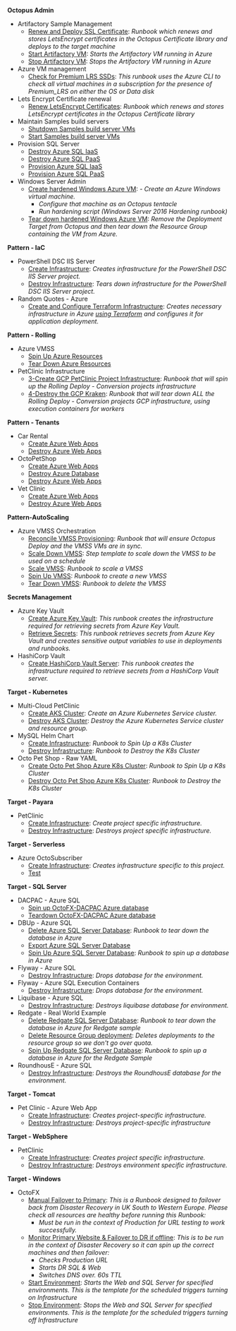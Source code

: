 **Octopus Admin**

- Artifactory Sample Management
   - <a href="https://samples.octopus.app/app#/Spaces-142/projects/Projects-1082/operations/runbooks/Runbooks-1081/process/RunbookProcess-Runbooks-1081" target="_blank">Renew and Deploy SSL Certificate</a>: <i>Runbook which renews and stores LetsEncrypt certificates in the Octopus Certificate library and deploys to the target machine</i>
   - <a href="https://samples.octopus.app/app#/Spaces-142/projects/Projects-1082/operations/runbooks/Runbooks-1082/process/RunbookProcess-Runbooks-1082" target="_blank">Start Artifactory VM</a>: <i>Starts the Artifactory VM running in Azure</i>
   - <a href="https://samples.octopus.app/app#/Spaces-142/projects/Projects-1082/operations/runbooks/Runbooks-1083/process/RunbookProcess-Runbooks-1083" target="_blank">Stop Artifactory VM</a>: <i>Stops the Artifactory VM running in Azure</i>
- Azure VM management
   - <a href="https://samples.octopus.app/app#/Spaces-142/projects/Projects-1503/operations/runbooks/Runbooks-1591/process/RunbookProcess-Runbooks-1591" target="_blank">Check for Premium LRS SSDs</a>: <i>This runbook uses the Azure CLI to check all virtual machines in a subscription for the presence of Premium_LRS on either the OS or Data disk</i>
- Lets Encrypt Certificate renewal
   - <a href="https://samples.octopus.app/app#/Spaces-142/projects/Projects-661/operations/runbooks/Runbooks-682/process/RunbookProcess-Runbooks-682" target="_blank">Renew LetsEncrypt Certificates</a>: <i>Runbook which renews and stores LetsEncrypt certificates in the Octopus Certificate library</i>
- Maintain Samples build servers
   - <a href="https://samples.octopus.app/app#/Spaces-142/projects/Projects-930/operations/runbooks/Runbooks-948/process/RunbookProcess-Runbooks-948" target="_blank">Shutdown Samples build server VMs</a>
   - <a href="https://samples.octopus.app/app#/Spaces-142/projects/Projects-930/operations/runbooks/Runbooks-949/process/RunbookProcess-Runbooks-949" target="_blank">Start Samples build server VMs</a>
- Provision SQL Server
   - <a href="https://samples.octopus.app/app#/Spaces-142/projects/Projects-1162/operations/runbooks/Runbooks-1170/process/RunbookProcess-Runbooks-1170" target="_blank">Destroy Azure SQL IaaS</a>
   - <a href="https://samples.octopus.app/app#/Spaces-142/projects/Projects-1162/operations/runbooks/Runbooks-1169/process/RunbookProcess-Runbooks-1169" target="_blank">Destroy Azure SQL PaaS</a>
   - <a href="https://samples.octopus.app/app#/Spaces-142/projects/Projects-1162/operations/runbooks/Runbooks-1167/process/RunbookProcess-Runbooks-1167" target="_blank">Provision Azure SQL IaaS</a>
   - <a href="https://samples.octopus.app/app#/Spaces-142/projects/Projects-1162/operations/runbooks/Runbooks-1168/process/RunbookProcess-Runbooks-1168" target="_blank">Provision Azure SQL PaaS</a>
- Windows Server Admin
   - <a href="https://samples.octopus.app/app#/Spaces-142/projects/Projects-202/operations/runbooks/Runbooks-205/process/RunbookProcess-Runbooks-205" target="_blank">Create hardened Windows Azure VM</a>: <i>- Create an Azure Windows virtual machine.
      - Configure that machine as an Octopus tentacle
      - Run hardening script (Windows Server 2016 Hardening runbook)</i>
   - <a href="https://samples.octopus.app/app#/Spaces-142/projects/Projects-202/operations/runbooks/Runbooks-206/process/RunbookProcess-Runbooks-206" target="_blank">Tear down hardened Windows Azure VM</a>: <i>Remove the Deployment Target from Octopus and then tear down the Resource Group containing the VM from Azure.</i>
    
**Pattern - IaC**

- PowerShell DSC IIS Server
   - <a href="https://samples.octopus.app/app#/Spaces-48/projects/Projects-1847/operations/runbooks/Runbooks-1889/process/RunbookProcess-Runbooks-1889" target="_blank">Create Infrastructure</a>: <i>Creates infrastructure for the PowerShell DSC IIS Server project.</i>
   - <a href="https://samples.octopus.app/app#/Spaces-48/projects/Projects-1847/operations/runbooks/Runbooks-1890/process/RunbookProcess-Runbooks-1890" target="_blank">Destroy Infrastructure</a>: <i>Tears down infrastructure for the PowerShell DSC IIS Server project.</i>
- Random Quotes - Azure
   - <a href="https://samples.octopus.app/app#/Spaces-48/projects/Projects-1851/operations/runbooks/Runbooks-1897/process/RunbookProcess-Runbooks-1897" target="_blank">Create and Configure Terraform Infrastructure</a>: <i>Creates necessary infrastructure in Azure [using Terraform](https://dev.azure.com/octopussamples/_git/Azure-Terraform-RandomQuotes) and configures it for application deployment.</i>
    
**Pattern - Rolling**

- Azure VMSS
   - <a href="https://samples.octopus.app/app#/Spaces-45/projects/Projects-682/operations/runbooks/Runbooks-724/process/RunbookProcess-Runbooks-724" target="_blank">Spin Up Azure Resources</a>
   - <a href="https://samples.octopus.app/app#/Spaces-45/projects/Projects-682/operations/runbooks/Runbooks-741/process/RunbookProcess-Runbooks-741" target="_blank">Tear Down Azure Resources</a>
- PetClinic Infrastructure
   - <a href="https://samples.octopus.app/app#/Spaces-45/projects/Projects-441/operations/runbooks/Runbooks-448/process/RunbookProcess-Runbooks-448" target="_blank">3-Create GCP PetClinic Project Infrastructure</a>: <i>Runbook that will spin up the Rolling Deploy - Conversion projects infrastructure</i>
   - <a href="https://samples.octopus.app/app#/Spaces-45/projects/Projects-441/operations/runbooks/Runbooks-586/process/RunbookProcess-Runbooks-586" target="_blank">4-Destroy the GCP Kraken</a>: <i>Runbook that will tear down ALL the Rolling Deploy - Conversion projects GCP infrastructure, using execution containers for workers</i>
    
**Pattern - Tenants**

- Car Rental
   - <a href="https://samples.octopus.app/app#/Spaces-682/projects/Projects-1341/operations/runbooks/Runbooks-1361/process/RunbookProcess-Runbooks-1361" target="_blank">Create Azure Web Apps</a>
   - <a href="https://samples.octopus.app/app#/Spaces-682/projects/Projects-1341/operations/runbooks/Runbooks-1362/process/RunbookProcess-Runbooks-1362" target="_blank">Destroy Azure Web Apps</a>
- OctoPetShop
   - <a href="https://samples.octopus.app/app#/Spaces-682/projects/Projects-1361/operations/runbooks/Runbooks-1381/process/RunbookProcess-Runbooks-1381" target="_blank">Create Azure Web Apps</a>
   - <a href="https://samples.octopus.app/app#/Spaces-682/projects/Projects-1361/operations/runbooks/Runbooks-1385/process/RunbookProcess-Runbooks-1385" target="_blank">Destroy Azure Database</a>
   - <a href="https://samples.octopus.app/app#/Spaces-682/projects/Projects-1361/operations/runbooks/Runbooks-1382/process/RunbookProcess-Runbooks-1382" target="_blank">Destroy Azure Web Apps</a>
- Vet Clinic
   - <a href="https://samples.octopus.app/app#/Spaces-682/projects/Projects-1302/operations/runbooks/Runbooks-1321/process/RunbookProcess-Runbooks-1321" target="_blank">Create Azure Web Apps</a>
   - <a href="https://samples.octopus.app/app#/Spaces-682/projects/Projects-1302/operations/runbooks/Runbooks-1343/process/RunbookProcess-Runbooks-1343" target="_blank">Destroy Azure Web Apps</a>
    
**Pattern-AutoScaling**

- Azure VMSS Orchestration
   - <a href="https://samples.octopus.app/app#/Spaces-742/projects/Projects-1462/operations/runbooks/Runbooks-1544/process/RunbookProcess-Runbooks-1544" target="_blank">Reconcile VMSS Provisioning</a>: <i>Runbook that will ensure Octopus Deploy and the VMSS VMs are in sync.</i>
   - <a href="https://samples.octopus.app/app#/Spaces-742/projects/Projects-1462/operations/runbooks/Runbooks-1562/process/RunbookProcess-Runbooks-1562" target="_blank">Scale Down VMSS</a>: <i>Step template to scale down the VMSS to be used on a schedule</i>
   - <a href="https://samples.octopus.app/app#/Spaces-742/projects/Projects-1462/operations/runbooks/Runbooks-1561/process/RunbookProcess-Runbooks-1561" target="_blank">Scale VMSS</a>: <i>Runbook to scale a VMSS</i>
   - <a href="https://samples.octopus.app/app#/Spaces-742/projects/Projects-1462/operations/runbooks/Runbooks-1541/process/RunbookProcess-Runbooks-1541" target="_blank">Spin Up VMSS</a>: <i>Runbook to create a new VMSS</i>
   - <a href="https://samples.octopus.app/app#/Spaces-742/projects/Projects-1462/operations/runbooks/Runbooks-1542/process/RunbookProcess-Runbooks-1542" target="_blank">Tear Down VMSS</a>: <i>Runbook to delete the VMSS</i>
    
**Secrets Management**

- Azure Key Vault
   - <a href="https://samples.octopus.app/app#/Spaces-822/projects/Projects-1701/operations/runbooks/Runbooks-1746/process/RunbookProcess-Runbooks-1746" target="_blank">Create Azure Key Vault</a>: <i>This runbook creates the infrastructure required for retrieving secrets from Azure Key Vault.</i>
   - <a href="https://samples.octopus.app/app#/Spaces-822/projects/Projects-1701/operations/runbooks/Runbooks-1745/process/RunbookProcess-Runbooks-1745" target="_blank">Retrieve Secrets</a>: <i>This runbook retrieves secrets from Azure Key Vault and creates sensitive output variables to use in deployments and runbooks.</i>
- HashiCorp Vault
   - <a href="https://samples.octopus.app/app#/Spaces-822/projects/Projects-1704/operations/runbooks/Runbooks-1747/process/RunbookProcess-Runbooks-1747" target="_blank">Create HashiCorp Vault Server</a>: <i>This runbook creates the infrastructure required to retrieve secrets from a HashiCorp Vault server.</i>
    
**Target - Kubernetes**

- Multi-Cloud PetClinic
   - <a href="https://samples.octopus.app/app#/Spaces-105/projects/Projects-1707/operations/runbooks/Runbooks-1762/process/RunbookProcess-Runbooks-1762" target="_blank">Create AKS Cluster</a>: <i>Create an Azure Kubernetes Service cluster.</i>
   - <a href="https://samples.octopus.app/app#/Spaces-105/projects/Projects-1707/operations/runbooks/Runbooks-1765/process/RunbookProcess-Runbooks-1765" target="_blank">Destroy AKS Cluster</a>: <i>Destroy the Azure Kubernetes Service cluster and resource group.</i>
- MySQL Helm Chart
   - <a href="https://samples.octopus.app/app#/Spaces-105/projects/Projects-322/operations/runbooks/Runbooks-304/process/RunbookProcess-Runbooks-304" target="_blank">Create Infrastructure</a>: <i>Runbook to Spin Up a K8s Cluster</i>
   - <a href="https://samples.octopus.app/app#/Spaces-105/projects/Projects-322/operations/runbooks/Runbooks-305/process/RunbookProcess-Runbooks-305" target="_blank">Destroy Infrastructure</a>: <i>Runbook to Destroy the K8s Cluster</i>
- Octo Pet Shop - Raw YAML
   - <a href="https://samples.octopus.app/app#/Spaces-105/projects/Projects-302/operations/runbooks/Runbooks-284/process/RunbookProcess-Runbooks-284" target="_blank">Create Octo Pet Shop Azure K8s Cluster</a>: <i>Runbook to Spin Up a K8s Cluster</i>
   - <a href="https://samples.octopus.app/app#/Spaces-105/projects/Projects-302/operations/runbooks/Runbooks-286/process/RunbookProcess-Runbooks-286" target="_blank">Destroy Octo Pet Shop Azure K8s Cluster</a>: <i>Runbook to Destroy the K8s Cluster</i>
    
**Target - Payara**

- PetClinic
   - <a href="https://samples.octopus.app/app#/Spaces-642/projects/Projects-1141/operations/runbooks/Runbooks-1164/process/RunbookProcess-Runbooks-1164" target="_blank">Create Infrastructure</a>: <i>Create project specific infrastructure.</i>
   - <a href="https://samples.octopus.app/app#/Spaces-642/projects/Projects-1141/operations/runbooks/Runbooks-1165/process/RunbookProcess-Runbooks-1165" target="_blank">Destroy Infrastructure</a>: <i>Destroys project specific infrastructure.</i>
    
**Target - Serverless**

- Azure OctoSubscriber
   - <a href="https://samples.octopus.app/app#/Spaces-1/projects/Projects-1824/operations/runbooks/Runbooks-1863/process/RunbookProcess-Runbooks-1863" target="_blank">Create Infrastructure</a>: <i>Creates infrastructure specific to this project.</i>
   - <a href="https://samples.octopus.app/app#/Spaces-1/projects/Projects-1824/operations/runbooks/Runbooks-1882/process/RunbookProcess-Runbooks-1882" target="_blank">Test</a>
    
**Target - SQL Server**

- DACPAC - Azure SQL
   - <a href="https://samples.octopus.app/app#/Spaces-106/projects/Projects-164/operations/runbooks/Runbooks-202/process/RunbookProcess-Runbooks-202" target="_blank">Spin up OctoFX-DACPAC Azure database</a>
   - <a href="https://samples.octopus.app/app#/Spaces-106/projects/Projects-164/operations/runbooks/Runbooks-203/process/RunbookProcess-Runbooks-203" target="_blank">Teardown OctoFX-DACPAC Azure database</a>
- DBUp - Azure SQL
   - <a href="https://samples.octopus.app/app#/Spaces-106/projects/Projects-162/operations/runbooks/Runbooks-102/process/RunbookProcess-Runbooks-102" target="_blank">Delete Azure SQL Server Database</a>: <i>Runbook to tear down the database in Azure</i>
   - <a href="https://samples.octopus.app/app#/Spaces-106/projects/Projects-162/operations/runbooks/Runbooks-221/process/RunbookProcess-Runbooks-221" target="_blank">Export Azure SQL Server Database</a>
   - <a href="https://samples.octopus.app/app#/Spaces-106/projects/Projects-162/operations/runbooks/Runbooks-101/process/RunbookProcess-Runbooks-101" target="_blank">Spin Up Azure SQL Server Database</a>: <i>Runbook to spin up a database in Azure</i>
- Flyway - Azure SQL
   - <a href="https://samples.octopus.app/app#/Spaces-106/projects/Projects-864/operations/runbooks/Runbooks-1062/process/RunbookProcess-Runbooks-1062" target="_blank">Destroy Infrastructure</a>: <i>Drops database for the environment.</i>
- Flyway - Azure SQL Execution Containers
   - <a href="https://samples.octopus.app/app#/Spaces-106/projects/Projects-1224/operations/runbooks/Runbooks-1227/process/RunbookProcess-Runbooks-1227" target="_blank">Destroy Infrastructure</a>: <i>Drops database for the environment.</i>
- Liquibase - Azure SQL
   - <a href="https://samples.octopus.app/app#/Spaces-106/projects/Projects-865/operations/runbooks/Runbooks-1063/process/RunbookProcess-Runbooks-1063" target="_blank">Destroy Infrastructure</a>: <i>Destroys liquibase database for environment.</i>
- Redgate - Real World Example
   - <a href="https://samples.octopus.app/app#/Spaces-106/projects/Projects-261/operations/runbooks/Runbooks-223/process/RunbookProcess-Runbooks-223" target="_blank">Delete Redgate SQL Server Database</a>: <i>Runbook to tear down the database in Azure for Redgate sample</i>
   - <a href="https://samples.octopus.app/app#/Spaces-106/projects/Projects-261/operations/runbooks/Runbooks-1201/process/RunbookProcess-Runbooks-1201" target="_blank">Delete Resource Group deployment</a>: <i>Deletes deployments to the resource group so we don't go over quota.</i>
   - <a href="https://samples.octopus.app/app#/Spaces-106/projects/Projects-261/operations/runbooks/Runbooks-222/process/RunbookProcess-Runbooks-222" target="_blank">Spin Up Redgate SQL Server Database</a>: <i>Runbook to spin up a database in Azure for the Redgate Sample</i>
- RoundhousE - Azure SQL
   - <a href="https://samples.octopus.app/app#/Spaces-106/projects/Projects-863/operations/runbooks/Runbooks-1064/process/RunbookProcess-Runbooks-1064" target="_blank">Destroy Infrastructure</a>: <i>Destroys the RoundhousE database for the environment.</i>
    
**Target - Tomcat**

- Pet Clinic - Azure Web App
   - <a href="https://samples.octopus.app/app#/Spaces-203/projects/Projects-1681/operations/runbooks/Runbooks-1721/process/RunbookProcess-Runbooks-1721" target="_blank">Create Infrastructure</a>: <i>Creates project-specific infrastructure.</i>
   - <a href="https://samples.octopus.app/app#/Spaces-203/projects/Projects-1681/operations/runbooks/Runbooks-1724/process/RunbookProcess-Runbooks-1724" target="_blank">Destroy Infrastructure</a>: <i>Destroys project-specific infrastructure</i>
    
**Target - WebSphere**

- PetClinic
   - <a href="https://samples.octopus.app/app#/Spaces-662/projects/Projects-1206/operations/runbooks/Runbooks-1223/process/RunbookProcess-Runbooks-1223" target="_blank">Create Infrastructure</a>: <i>Creates project specific infrastructure.</i>
   - <a href="https://samples.octopus.app/app#/Spaces-662/projects/Projects-1206/operations/runbooks/Runbooks-1224/process/RunbookProcess-Runbooks-1224" target="_blank">Destroy Infrastructure</a>: <i>Destroys environment specific infrastructure.</i>
    
**Target - Windows**

- OctoFX
   - <a href="https://samples.octopus.app/app#/Spaces-202/projects/Projects-282/operations/runbooks/Runbooks-274/process/RunbookProcess-Runbooks-274" target="_blank">Manual Failover to Primary</a>: <i>This is a Runbook designed to failover back from Disaster Recovery in UK South to Western Europe. Please check all resources are healthy before running this Runbook:
      * Must be run in the context of Production for URL testing to work successfully.</i>
   - <a href="https://samples.octopus.app/app#/Spaces-202/projects/Projects-282/operations/runbooks/Runbooks-273/process/RunbookProcess-Runbooks-273" target="_blank">Monitor Primary Website & Failover to DR if offline</a>: <i>This is to be run in the context of Disaster Recovery so it can spin up the correct machines and then failover:
      * Checks Production URL
      * Starts DR SQL & Web
      * Switches DNS over. 60s TTL</i>
   - <a href="https://samples.octopus.app/app#/Spaces-202/projects/Projects-282/operations/runbooks/Runbooks-255/process/RunbookProcess-Runbooks-255" target="_blank">Start Environment</a>: <i>Starts the Web and SQL Server for specified environments. This is the template for the scheduled triggers turning on Infrastructure</i>
   - <a href="https://samples.octopus.app/app#/Spaces-202/projects/Projects-282/operations/runbooks/Runbooks-262/process/RunbookProcess-Runbooks-262" target="_blank">Stop Environment</a>: <i>Stops the Web and SQL Server for specified environments. This is the template for the scheduled triggers turning off Infrastructure</i>
